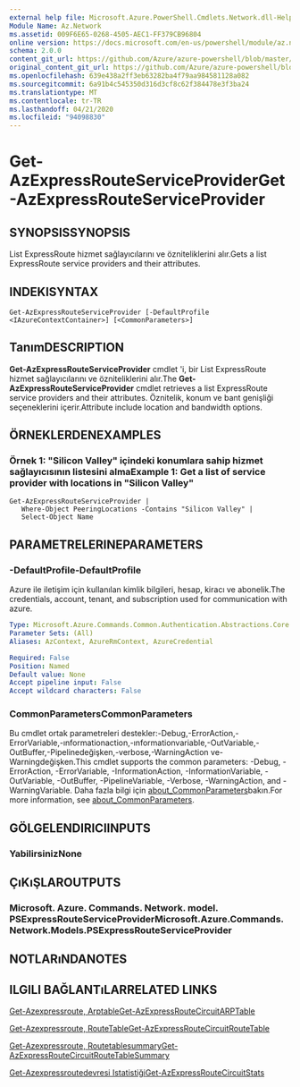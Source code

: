 ```yaml
---
external help file: Microsoft.Azure.PowerShell.Cmdlets.Network.dll-Help.xml
Module Name: Az.Network
ms.assetid: 009F6E65-0268-4505-AEC1-FF379CB96804
online version: https://docs.microsoft.com/en-us/powershell/module/az.network/get-azexpressrouteserviceprovider
schema: 2.0.0
content_git_url: https://github.com/Azure/azure-powershell/blob/master/src/Network/Network/help/Get-AzExpressRouteServiceProvider.md
original_content_git_url: https://github.com/Azure/azure-powershell/blob/master/src/Network/Network/help/Get-AzExpressRouteServiceProvider.md
ms.openlocfilehash: 639e438a2ff3eb63282ba4f79aa984581128a082
ms.sourcegitcommit: 6a91b4c545350d316d3cf8c62f384478e3f3ba24
ms.translationtype: MT
ms.contentlocale: tr-TR
ms.lasthandoff: 04/21/2020
ms.locfileid: "94098830"
---
```

# <span data-ttu-id="8fd2c-101">Get-AzExpressRouteServiceProvider</span><span class="sxs-lookup"><span data-stu-id="8fd2c-101">Get-AzExpressRouteServiceProvider</span></span>

## <span data-ttu-id="8fd2c-102">SYNOPSIS</span><span class="sxs-lookup"><span data-stu-id="8fd2c-102">SYNOPSIS</span></span>
<span data-ttu-id="8fd2c-103">List ExpressRoute hizmet sağlayıcılarını ve özniteliklerini alır.</span><span class="sxs-lookup"><span data-stu-id="8fd2c-103">Gets a list ExpressRoute service providers and their attributes.</span></span>

## <span data-ttu-id="8fd2c-104">INDEKI</span><span class="sxs-lookup"><span data-stu-id="8fd2c-104">SYNTAX</span></span>

```
Get-AzExpressRouteServiceProvider [-DefaultProfile <IAzureContextContainer>] [<CommonParameters>]
```

## <span data-ttu-id="8fd2c-105">Tanım</span><span class="sxs-lookup"><span data-stu-id="8fd2c-105">DESCRIPTION</span></span>
<span data-ttu-id="8fd2c-106">**Get-AzExpressRouteServiceProvider** cmdlet 'i, bir List ExpressRoute hizmet sağlayıcılarını ve özniteliklerini alır.</span><span class="sxs-lookup"><span data-stu-id="8fd2c-106">The **Get-AzExpressRouteServiceProvider** cmdlet retrieves a list ExpressRoute service providers and their attributes.</span></span> <span data-ttu-id="8fd2c-107">Öznitelik, konum ve bant genişliği seçeneklerini içerir.</span><span class="sxs-lookup"><span data-stu-id="8fd2c-107">Attribute include location and bandwidth options.</span></span>

## <span data-ttu-id="8fd2c-108">ÖRNEKLERDEN</span><span class="sxs-lookup"><span data-stu-id="8fd2c-108">EXAMPLES</span></span>

### <span data-ttu-id="8fd2c-109">Örnek 1: "Silicon Valley" içindeki konumlara sahip hizmet sağlayıcısının listesini alma</span><span class="sxs-lookup"><span data-stu-id="8fd2c-109">Example 1: Get a list of service provider with locations in "Silicon Valley"</span></span>
```
Get-AzExpressRouteServiceProvider |
   Where-Object PeeringLocations -Contains "Silicon Valley" |
   Select-Object Name
```

## <span data-ttu-id="8fd2c-110">PARAMETRELERINE</span><span class="sxs-lookup"><span data-stu-id="8fd2c-110">PARAMETERS</span></span>

### <span data-ttu-id="8fd2c-111">-DefaultProfile</span><span class="sxs-lookup"><span data-stu-id="8fd2c-111">-DefaultProfile</span></span>
<span data-ttu-id="8fd2c-112">Azure ile iletişim için kullanılan kimlik bilgileri, hesap, kiracı ve abonelik.</span><span class="sxs-lookup"><span data-stu-id="8fd2c-112">The credentials, account, tenant, and subscription used for communication with azure.</span></span>

```yaml
Type: Microsoft.Azure.Commands.Common.Authentication.Abstractions.Core.IAzureContextContainer
Parameter Sets: (All)
Aliases: AzContext, AzureRmContext, AzureCredential

Required: False
Position: Named
Default value: None
Accept pipeline input: False
Accept wildcard characters: False
```

### <span data-ttu-id="8fd2c-113">CommonParameters</span><span class="sxs-lookup"><span data-stu-id="8fd2c-113">CommonParameters</span></span>
<span data-ttu-id="8fd2c-114">Bu cmdlet ortak parametreleri destekler:-Debug,-ErrorAction,-ErrorVariable,-ınformationaction,-ınformationvariable,-OutVariable,-OutBuffer,-Pipelinedeğişken,-verbose,-WarningAction ve-Warningdeğişken.</span><span class="sxs-lookup"><span data-stu-id="8fd2c-114">This cmdlet supports the common parameters: -Debug, -ErrorAction, -ErrorVariable, -InformationAction, -InformationVariable, -OutVariable, -OutBuffer, -PipelineVariable, -Verbose, -WarningAction, and -WarningVariable.</span></span> <span data-ttu-id="8fd2c-115">Daha fazla bilgi için [about_CommonParameters](http://go.microsoft.com/fwlink/?LinkID=113216)bakın.</span><span class="sxs-lookup"><span data-stu-id="8fd2c-115">For more information, see [about_CommonParameters](http://go.microsoft.com/fwlink/?LinkID=113216).</span></span>

## <span data-ttu-id="8fd2c-116">GÖLGELENDIRICI</span><span class="sxs-lookup"><span data-stu-id="8fd2c-116">INPUTS</span></span>

### <span data-ttu-id="8fd2c-117">Yabilirsiniz</span><span class="sxs-lookup"><span data-stu-id="8fd2c-117">None</span></span>

## <span data-ttu-id="8fd2c-118">ÇıKıŞLAR</span><span class="sxs-lookup"><span data-stu-id="8fd2c-118">OUTPUTS</span></span>

### <span data-ttu-id="8fd2c-119">Microsoft. Azure. Commands. Network. model. PSExpressRouteServiceProvider</span><span class="sxs-lookup"><span data-stu-id="8fd2c-119">Microsoft.Azure.Commands.Network.Models.PSExpressRouteServiceProvider</span></span>

## <span data-ttu-id="8fd2c-120">NOTLARıNDA</span><span class="sxs-lookup"><span data-stu-id="8fd2c-120">NOTES</span></span>

## <span data-ttu-id="8fd2c-121">ILGILI BAĞLANTıLAR</span><span class="sxs-lookup"><span data-stu-id="8fd2c-121">RELATED LINKS</span></span>

[<span data-ttu-id="8fd2c-122">Get-Azexpressroute, Arptable</span><span class="sxs-lookup"><span data-stu-id="8fd2c-122">Get-AzExpressRouteCircuitARPTable</span></span>](Get-AzExpressRouteCircuitARPTable.md)

[<span data-ttu-id="8fd2c-123">Get-Azexpressroute, RouteTable</span><span class="sxs-lookup"><span data-stu-id="8fd2c-123">Get-AzExpressRouteCircuitRouteTable</span></span>](Get-AzExpressRouteCircuitRouteTable.md)

[<span data-ttu-id="8fd2c-124">Get-Azexpressroute, Routetablesummary</span><span class="sxs-lookup"><span data-stu-id="8fd2c-124">Get-AzExpressRouteCircuitRouteTableSummary</span></span>](Get-AzExpressRouteCircuitRouteTableSummary.md)

[<span data-ttu-id="8fd2c-125">Get-Azexpressroutedevresi Istatistiği</span><span class="sxs-lookup"><span data-stu-id="8fd2c-125">Get-AzExpressRouteCircuitStats</span></span>](Get-AzExpressRouteCircuitStats.md)
